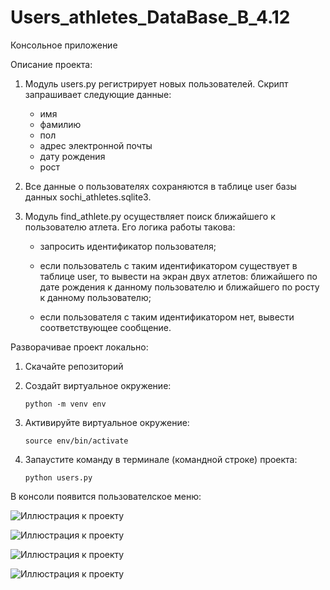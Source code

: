 # Users_athletes_DataBase_B_4.12

Консольное приложение

Описание проекта:

1. Модуль users.py регистрирует новых пользователей. Скрипт запрашивает следующие данные:

   - имя
   - фамилию
   - пол
   - адрес электронной почты
   - дату рождения
   - рост
   
2. Все данные о пользователях сохраняются в таблице user базы данных sochi_athletes.sqlite3.

3. Модуль find_athlete.py осуществляет поиск ближайшего к пользователю атлета. Его логика работы такова:

   - запросить идентификатор пользователя;
   
   - если пользователь с таким идентификатором существует в таблице user, то вывести на экран двух атлетов: 
     ближайшего по дате рождения к данному пользователю и ближайшего по росту к данному пользователю;
     
   - если пользователя с таким идентификатором нет, вывести соответствующее сообщение.


Разворачивае проект локально:

1. Скачайте репозиторий

2. Создайт виртуальное окружение:

       python -m venv env

3. Активируйте виртуальное окружение:

       source env/bin/activate

2. Запаустите команду в терминале (командной строке) проекта:

       python users.py

В консоли появится пользователское меню:

![Иллюстрация к проекту](https://github.com/AlenaPliusnina/Users_athletes_DataBase_B_4.12/blob/master/screenshoots/screen_1.png)

![Иллюстрация к проекту](https://github.com/AlenaPliusnina/Users_athletes_DataBase_B_4.12/blob/master/screenshoots/screen_2.png)

![Иллюстрация к проекту](https://github.com/AlenaPliusnina/Users_athletes_DataBase_B_4.12/blob/master/screenshoots/screen_3.png)

![Иллюстрация к проекту](https://github.com/AlenaPliusnina/Users_athletes_DataBase_B_4.12/blob/master/screenshoots/screen_4.png)

